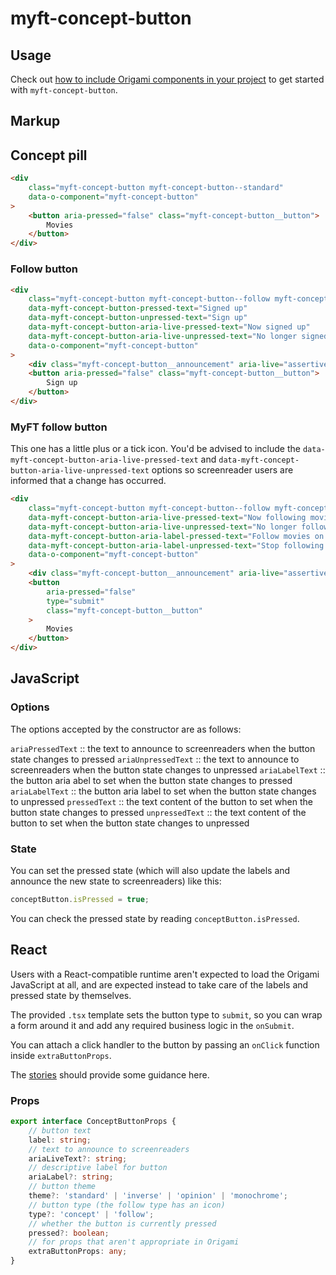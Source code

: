 # myft-concept-button

## Usage

Check out [how to include Origami components in your project](https://origami.ft.com/documentation/components/#including-origami-components-in-your-project) to get started with `myft-concept-button`.

## Markup

## Concept pill

```html
<div
	class="myft-concept-button myft-concept-button--standard"
	data-o-component="myft-concept-button"
>
	<button aria-pressed="false" class="myft-concept-button__button">
		Movies
	</button>
</div>
```

### Follow button

```html
<div
	class="myft-concept-button myft-concept-button--follow myft-concept-button--standard"
	data-myft-concept-button-pressed-text="Signed up"
	data-myft-concept-button-unpressed-text="Sign up"
	data-myft-concept-button-aria-live-pressed-text="Now signed up"
	data-myft-concept-button-aria-live-unpressed-text="No longer signed up"
	data-o-component="myft-concept-button"
>
	<div class="myft-concept-button__announcement" aria-live="assertive"></div>
	<button aria-pressed="false" class="myft-concept-button__button">
		Sign up
	</button>
</div>
```

### MyFT follow button

This one has a little plus or a tick icon. You'd be advised to include the `data-myft-concept-button-aria-live-pressed-text` and `data-myft-concept-button-aria-live-unpressed-text` options so screenreader users are informed that a change has occurred.

```html
<div
	class="myft-concept-button myft-concept-button--follow myft-concept-button--standard"
	data-myft-concept-button-aria-live-pressed-text="Now following movies on my FT"
	data-myft-concept-button-aria-live-unpressed-text="No longer following movies on my FT"
	data-myft-concept-button-aria-label-pressed-text="Follow movies on my FT"
	data-myft-concept-button-aria-label-unpressed-text="Stop following movies on my FT"
	data-o-component="myft-concept-button"
>
	<div class="myft-concept-button__announcement" aria-live="assertive"></div>
	<button
		aria-pressed="false"
		type="submit"
		class="myft-concept-button__button"
	>
		Movies
	</button>
</div>
```

## JavaScript

### Options

The options accepted by the constructor are as follows:

`ariaPressedText` :: the text to announce to screenreaders when the button state changes to pressed
`ariaUnpressedText` :: the text to announce to screenreaders when the button state changes to unpressed
`ariaLabelText` :: the button aria abel to set when the button state changes to pressed
`ariaLabelText` :: the button aria label to set when the button state changes to unpressed
`pressedText` :: the text content of the button to set when the button state changes to pressed
`unpressedText` :: the text content of the button to set when the button state changes to unpressed

### State

You can set the pressed state (which will also update the labels and announce the new state to screenreaders) like this:

```js
conceptButton.isPressed = true;
```

You can check the pressed state by reading `conceptButton.isPressed`.

## React

Users with a React-compatible runtime aren't expected to load the Origami JavaScript at all, and are expected instead to take care of the labels and pressed state by themselves.

The provided `.tsx` template sets the button type to `submit`, so you can wrap a form around it and add any required business logic in the `onSubmit`.

You can attach a click handler to the button by passing an `onClick` function inside `extraButtonProps`.

The [stories](stories/concept-button.stories.tsx) should provide some guidance here.

### Props

```ts
export interface ConceptButtonProps {
	// button text
	label: string;
	// text to announce to screenreaders
	ariaLiveText?: string;
	// descriptive label for button
	ariaLabel?: string;
	// button theme
	theme?: 'standard' | 'inverse' | 'opinion' | 'monochrome';
	// button type (the follow type has an icon)
	type?: 'concept' | 'follow';
	// whether the button is currently pressed
	pressed?: boolean;
	// for props that aren't appropriate in Origami
	extraButtonProps: any;
}
```
